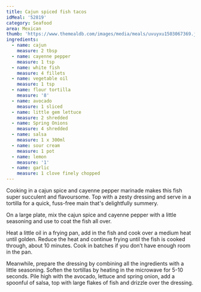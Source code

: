 ```yaml
---
title: Cajun spiced fish tacos
idMeal: '52819'
category: Seafood
area: Mexican
thumb: 'https://www.themealdb.com/images/media/meals/uvuyxu1503067369.jpg'
ingredients:
  - name: cajun
    measure: 2 tbsp
  - name: cayenne pepper
    measure: 1 tsp
  - name: white fish
    measure: 4 fillets
  - name: vegetable oil
    measure: 1 tsp
  - name: flour tortilla
    measure: '8'
  - name: avocado
    measure: 1 sliced
  - name: little gem lettuce
    measure: 2 shredded
  - name: Spring Onions
    measure: 4 shredded
  - name: salsa
    measure: 1 x 300ml
  - name: sour cream
    measure: 1 pot
  - name: lemon
    measure: '1'
  - name: garlic
    measure: 1 clove finely chopped
---
```

Cooking in a cajun spice and cayenne pepper marinade makes this fish super succulent and flavoursome. Top with a zesty dressing and serve in a tortilla for a quick, fuss-free main that's delightfully summery.

On a large plate, mix the cajun spice and cayenne pepper with a little seasoning and use to coat the fish all over.

Heat a little oil in a frying pan, add in the fish and cook over a medium heat until golden. Reduce the heat and continue frying until the fish is cooked through, about 10 minutes. Cook in batches if you don’t have enough room in the pan.

Meanwhile, prepare the dressing by combining all the ingredients with a little seasoning.
Soften the tortillas by heating in the microwave for 5-10 seconds. Pile high with the avocado, lettuce and spring onion, add a spoonful of salsa, top with large flakes of fish and drizzle over the dressing.
